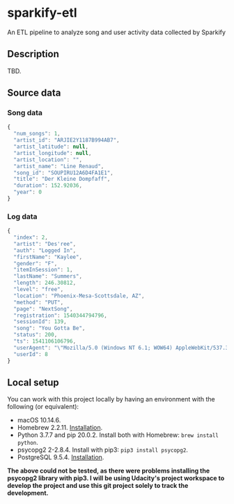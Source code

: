 # sparkify-etl
An ETL pipeline to analyze song and user activity data collected by Sparkify

## Description
TBD.

## Source data

### Song data
```javascript
{
  "num_songs": 1,
  "artist_id": "ARJIE2Y1187B994AB7",
  "artist_latitude": null,
  "artist_longitude": null,
  "artist_location": "",
  "artist_name": "Line Renaud",
  "song_id": "SOUPIRU12A6D4FA1E1",
  "title": "Der Kleine Dompfaff",
  "duration": 152.92036,
  "year": 0
}
```

### Log data
```javascript
{
  "index": 2,
  "artist": "Des'ree",
  "auth": "Logged In",
  "firstName": "Kaylee",
  "gender": "F",
  "itemInSession": 1,
  "lastName": "Summers",
  "length": 246.30812,
  "level": "free",
  "location": "Phoenix-Mesa-Scottsdale, AZ",
  "method": "PUT",
  "page": "NextSong",
  "registration": 1540344794796,
  "sessionId": 139,
  "song": "You Gotta Be",
  "status": 200,
  "ts": 1541106106796,
  "userAgent": "\"Mozilla/5.0 (Windows NT 6.1; WOW64) AppleWebKit/537.36 (KHTML, like Gecko) Chrome/35.0.1916.153 Safari/537.36\"",
  "userId": 8
}
```

## Local setup
You can work with this project locally by having an environment with the following (or equivalent):

- macOS 10.14.6.
- Homebrew 2.2.11. [Installation](https://brew.sh/).
- Python 3.7.7 and pip 20.0.2. Install both with Homebrew: `brew install python`.
- psycopg2 2-2.8.4. Install with pip3: `pip3 install psycopg2`.
- PostgreSQL 9.5.4. [Installation](https://www.codementor.io/@engineerapart/getting-started-with-postgresql-on-mac-osx-are8jcopb).

**The above could not be tested, as there were problems installing the psycopg2 library with pip3. I will be using Udacity's project workspace to develop the project and use this git project solely to track the development.**
